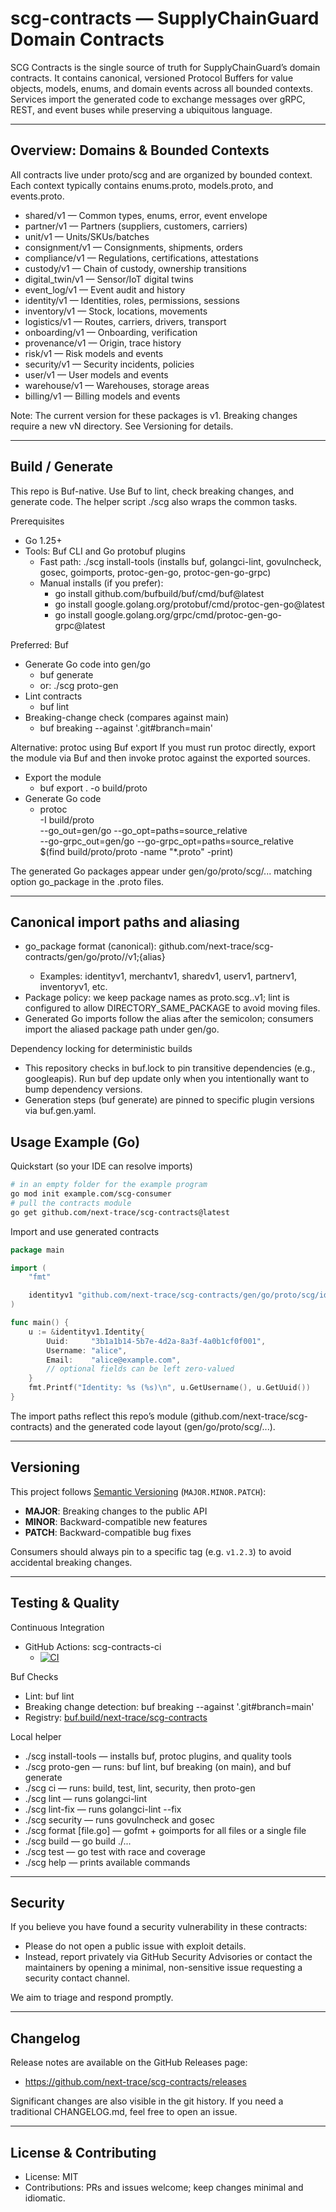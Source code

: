 # scg-contracts — SupplyChainGuard Domain Contracts

SCG Contracts is the single source of truth for SupplyChainGuard’s domain contracts. It contains canonical, versioned Protocol Buffers for value objects, models, enums, and domain events across all bounded contexts. Services import the generated code to exchange messages over gRPC, REST, and event buses while preserving a ubiquitous language.

---

## Overview: Domains & Bounded Contexts

All contracts live under proto/scg and are organized by bounded context. Each context typically contains enums.proto, models.proto, and events.proto.

- shared/v1 — Common types, enums, error, event envelope
- partner/v1 — Partners (suppliers, customers, carriers)
- unit/v1 — Units/SKUs/batches
- consignment/v1 — Consignments, shipments, orders
- compliance/v1 — Regulations, certifications, attestations
- custody/v1 — Chain of custody, ownership transitions
- digital_twin/v1 — Sensor/IoT digital twins
- event_log/v1 — Event audit and history
- identity/v1 — Identities, roles, permissions, sessions
- inventory/v1 — Stock, locations, movements
- logistics/v1 — Routes, carriers, drivers, transport
- onboarding/v1 — Onboarding, verification
- provenance/v1 — Origin, trace history
- risk/v1 — Risk models and events
- security/v1 — Security incidents, policies
- user/v1 — User models and events
- warehouse/v1 — Warehouses, storage areas
- billing/v1 — Billing models and events

Note: The current version for these packages is v1. Breaking changes require a new vN directory. See Versioning for details.

---

## Build / Generate

This repo is Buf-native. Use Buf to lint, check breaking changes, and generate code. The helper script ./scg also wraps the common tasks.

Prerequisites
- Go 1.25+
- Tools: Buf CLI and Go protobuf plugins
  - Fast path: ./scg install-tools (installs buf, golangci-lint, govulncheck, gosec, goimports, protoc-gen-go, protoc-gen-go-grpc)
  - Manual installs (if you prefer):
    - go install github.com/bufbuild/buf/cmd/buf@latest
    - go install google.golang.org/protobuf/cmd/protoc-gen-go@latest
    - go install google.golang.org/grpc/cmd/protoc-gen-go-grpc@latest

Preferred: Buf
- Generate Go code into gen/go
  - buf generate
  - or: ./scg proto-gen
- Lint contracts
  - buf lint
- Breaking-change check (compares against main)
  - buf breaking --against '.git#branch=main'

Alternative: protoc using Buf export
If you must run protoc directly, export the module via Buf and then invoke protoc against the exported sources.

- Export the module
  - buf export . -o build/proto
- Generate Go code
  - protoc \
    -I build/proto \
    --go_out=gen/go --go_opt=paths=source_relative \
    --go-grpc_out=gen/go --go-grpc_opt=paths=source_relative \
    $(find build/proto/proto -name "*.proto" -print)

The generated Go packages appear under gen/go/proto/scg/... matching option go_package in the .proto files.

---

## Canonical import paths and aliasing

- go_package format (canonical): github.com/next-trace/scg-contracts/gen/go/proto/<domain>/v1;{alias}
  - Examples: identityv1, merchantv1, sharedv1, userv1, partnerv1, inventoryv1, etc.
- Package policy: we keep package names as proto.scg.<domain>.v1; lint is configured to allow DIRECTORY_SAME_PACKAGE to avoid moving files.
- Generated Go imports follow the alias after the semicolon; consumers import the aliased package path under gen/go.

Dependency locking for deterministic builds
- This repository checks in buf.lock to pin transitive dependencies (e.g., googleapis). Run buf dep update only when you intentionally want to bump dependency versions.
- Generation steps (buf generate) are pinned to specific plugin versions via buf.gen.yaml.

## Usage Example (Go)

Quickstart (so your IDE can resolve imports)

```sh
# in an empty folder for the example program
go mod init example.com/scg-consumer
# pull the contracts module
go get github.com/next-trace/scg-contracts@latest
```

Import and use generated contracts

```go
package main

import (
    "fmt"

    identityv1 "github.com/next-trace/scg-contracts/gen/go/proto/scg/identity/v1"
)

func main() {
    u := &identityv1.Identity{
        Uuid:     "3b1a1b14-5b7e-4d2a-8a3f-4a0b1cf0f001",
        Username: "alice",
        Email:    "alice@example.com",
        // optional fields can be left zero-valued
    }
    fmt.Printf("Identity: %s (%s)\n", u.GetUsername(), u.GetUuid())
}
```

The import paths reflect this repo’s module (github.com/next-trace/scg-contracts) and the generated code layout (gen/go/proto/scg/...).

---

## Versioning

This project follows [Semantic Versioning](https://semver.org/) (`MAJOR.MINOR.PATCH`):

- **MAJOR**: Breaking changes to the public API
- **MINOR**: Backward-compatible new features
- **PATCH**: Backward-compatible bug fixes

Consumers should always pin to a specific tag (e.g. `v1.2.3`) to avoid accidental breaking changes.

---

## Testing & Quality

Continuous Integration

- GitHub Actions: scg-contracts-ci
  - [![CI](https://github.com/next-trace/scg-contracts/actions/workflows/ci.yml/badge.svg?branch=main)](https://github.com/next-trace/scg-contracts/actions/workflows/ci.yml)

Buf Checks

- Lint: buf lint
- Breaking change detection: buf breaking --against '.git#branch=main'
- Registry: [buf.build/next-trace/scg-contracts](https://buf.build/next-trace/scg-contracts)

Local helper
- ./scg install-tools — installs buf, protoc plugins, and quality tools
- ./scg proto-gen — runs: buf lint, buf breaking (on main), and buf generate
- ./scg ci — runs: build, test, lint, security, then proto-gen
- ./scg lint — runs golangci-lint
- ./scg lint-fix — runs golangci-lint --fix
- ./scg security — runs govulncheck and gosec
- ./scg format [file.go] — gofmt + goimports for all files or a single file
- ./scg build — go build ./...
- ./scg test — go test with race and coverage
- ./scg help — prints available commands

---

## Security

If you believe you have found a security vulnerability in these contracts:
- Please do not open a public issue with exploit details.
- Instead, report privately via GitHub Security Advisories or contact the maintainers by opening a minimal, non-sensitive issue requesting a security contact channel.

We aim to triage and respond promptly.

---

## Changelog

Release notes are available on the GitHub Releases page:
- https://github.com/next-trace/scg-contracts/releases

Significant changes are also visible in the git history. If you need a traditional CHANGELOG.md, feel free to open an issue.

---
## License & Contributing
- License: MIT
- Contributions: PRs and issues welcome; keep changes minimal and idiomatic.